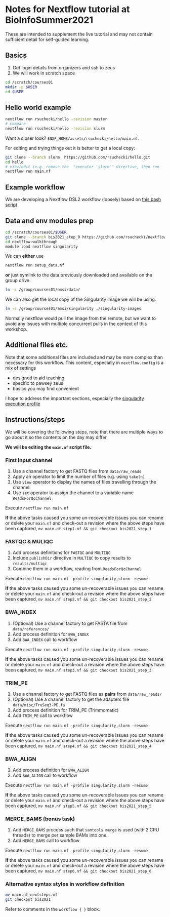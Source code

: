 # Notes for Nextflow tutorial at BioInfoSummer2021

These are intended to supplement the live tutorial
and may not contain sufficient detail for self-guided learning.

## Basics

1. Get login details from organizers and ssh to zeus
2. We will work in scratch space

```sh
cd /scratch/courses01
mkdir -p $USER
cd $USER
```


## Hello world example

```sh
nextflow run rsuchecki/hello -revision master 
# compare
nextflow run rsuchecki/hello -revision slurm
```

Want a closer look? `$NXF_HOME/assets/rsuchecki/hello/main.nf`.

For editing and trying things out it is better to get a local copy: 

```sh
git clone --branch slurm  https://github.com/rsuchecki/hello.git 
cd hello
# view/edit (e.g. remove the  "executor 'slurm'" directive, then run
nextflow run main.nf
```

## Example workflow 

We are developing a Nextflow DSL2 workflow (loosely) based on [this bash script](https://github.com/nathanhaigh/snakemake_template/blob/final/analysis.sh)

## Data and env modules prep

```sh
cd /scratch/courses01/$USER
git clone --branch bis2021_step_0 https://github.com/rsuchecki/nextflow-walkthrough.git
cd nextflow-walkthrough
module load nextflow singularity
```

We can **either** use

```sh
nextflow run setup_data.nf 
```

**or** just symlink to the data previously downloaded and available on the group drive.

```sh
ln -s /group/courses01/amsi/data/
```

We can also get the local copy of the Singularity image we will be using. 

```sh
ln -s /group/courses01/amsi/singularity ./singularity-images
```

Normally nextflow would pull the image from the remote, 
but we want to avoid any issues with multiple concurrent pulls in the context of this workshop. 

## Additional files etc.

Note that some additional files are included and may be more complex than necessary for this workflow. 
This content, especially in `nextflow.config` is a mix of settings

*  designed to aid teaching
*  specific to pawsey zeus
*  basics you may find convenient 

I hope to address the important sections, especially the [singularity execution profile](https://github.com/rsuchecki/nextflow-walkthrough/blob/bb83b4b8090f52676a93db825b4fd578e6854c5d/nextflow.config#L36-L51)


## Instructions/steps

We will be covering the following steps, 
note that there are multiple ways to go about it
so the contents on the day may differ.

**We will be editing the `main.nf` script file.**


### First input channel 

1. Use a channel factory to get FASTQ files from `data/raw_reads`
2. Apply an operator to limit the number of files e.g. using `take(n)` 
3. Use `view` operator to display the names of files travelling through the channel. 
4. Use `set` operator to assign the channel to a variable name `ReadsForQcChannel`

Execute `nextflow run main.nf`


**If** the above tasks caused you some un-recoverable issues you can rename or delete your
`main.nf` and check-out a revision where the above steps have been captured,
`mv main.nf step1.nf && git checkout bis2021_step_1`

### FASTQC & MULIQC

1. Add process definitions for `FASTQC` and `MULTIQC`
2. Include `publishDir` directive in `MULTIQC` to copy results to `results/multiqc`
3. Combine them in a workflow, reading from `ReadsForQcChannel`

Execute `nextflow run main.nf -profile singularity,slurm -resume`

**If** the above tasks caused you some un-recoverable issues you can rename or delete your
`main.nf` and check-out a revision where the above steps have been captured,
`mv main.nf step2.nf && git checkout bis2021_step_2`

### BWA_INDEX

1. (Optional) Use a channel factory to get FASTA file from `data/references/`
2. Add process definition for `BWA_INDEX` 
3. Add `BWA_INDEX` call to workflow 

Execute `nextflow run main.nf -profile singularity,slurm -resume`

**If** the above tasks caused you some un-recoverable issues you can rename or delete your
`main.nf` and check-out a revision where the above steps have been captured,
`mv main.nf step3.nf && git checkout bis2021_step_3`

### TRIM_PE

1.  Use a channel factory to get FASTQ files as **pairs** from `data/raw_reads/`
2.  (Optional) Use a channel factory to get the adapters file `data/misc/TruSeq3-PE.fa`
3.  Add process definition for TRIM_PE (Trimmomatic)
4.  Add `TRIM_PE` call to workflow 

Execute `nextflow run main.nf -profile singularity,slurm -resume`

**If** the above tasks caused you some un-recoverable issues you can rename or delete your
`main.nf` and check-out a revision where the above steps have been captured,
`mv main.nf step4.nf && git checkout bis2021_step_4`

### BWA_ALIGN

1. Add process definition for `BWA_ALIGN` 
2. Add `BWA_ALIGN` call to workflow 
   
Execute `nextflow run main.nf -profile singularity,slurm -resume`

**If** the above tasks caused you some un-recoverable issues you can rename or delete your
`main.nf` and check-out a revision where the above steps have been captured,
`mv main.nf step5.nf && git checkout bis2021_step_5`


### MERGE_BAMS (bonus task)

1. Add `MERGE_BAMS` process such that `samtools merge` is used (with 2 CPU threads) to merge per sample BAMs into one.
2. Add `MERGE_BAMS` call to workflow 

Execute `nextflow run main.nf -profile singularity,slurm -resume`

**If** the above tasks caused you some un-recoverable issues you can rename or delete your
`main.nf` and check-out a revision where the above steps have been captured,
`mv main.nf step6.nf && git checkout bis2021_step_6`

### Alternative syntax styles in workflow definition

```sh
mv main.nf nextsteps.nf
git checkout bis2021
```

Refer to comments in the `workflow { }` block.